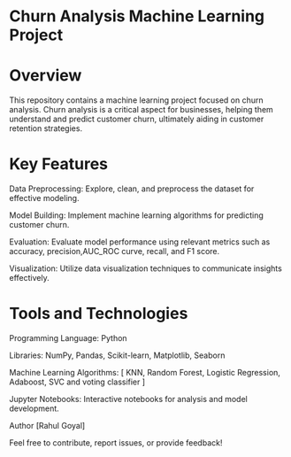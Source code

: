 # Churn Analysis Machine Learning Project

# Overview
This repository contains a machine learning project focused on churn analysis. Churn analysis is a critical aspect for businesses, helping them understand and predict customer churn, ultimately aiding in customer retention strategies.

# Key Features
Data Preprocessing: Explore, clean, and preprocess the dataset for effective modeling.

Model Building: Implement machine learning algorithms for predicting customer churn.

Evaluation: Evaluate model performance using relevant metrics such as accuracy, precision,AUC_ROC curve, recall, and F1 score.

Visualization: Utilize data visualization techniques to communicate insights effectively.

# Tools and Technologies
Programming Language: Python

Libraries: NumPy, Pandas, Scikit-learn, Matplotlib, Seaborn

Machine Learning Algorithms: [ KNN, Random Forest, Logistic Regression, Adaboost, SVC and voting classifier ]

Jupyter Notebooks: Interactive notebooks for analysis and model development.



Author
[Rahul Goyal]

Feel free to contribute, report issues, or provide feedback!
